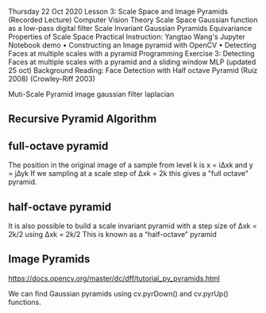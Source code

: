 Thursday 22 Oct 2020  Lesson 3:  Scale Space and Image Pyramids (Recorded Lecture) 
Computer Vision Theory
Scale Space
Gaussian function as a low-pass digital filter
Scale Invariant Gaussian  Pyramids
Equivariance Properties of Scale Space
Practical Instruction:  Yangtao Wang's Jupyter Notebook demo
           • Constructing an Image pyramid with OpenCV
           • Detecting Faces at multiple scales with a pyramid
Programming Exercise 3:  Detecting Faces at multiple scales with a pyramid and a sliding window MLP (updated 25 oct)
Background Reading:  Face Detection with Half octave Pyramid (Ruiz 2008)  (Crowley-Riff 2003)


Muti-Scale
Pyramid image
gaussian filter
laplacian


##  Recursive Pyramid Algorithm

## full-octave pyramid
The position in the original image of a sample from level k is  x = i∆xk and y = j∆yk  If we sampling at a scale step of ∆xk = 2k  this gives a  "full octave" pyramid.
## half-octave pyramid
It is also possible to build a scale invariant pyramid with a step size of  ∆xk = 2k/2  using ∆xk  = 2k/2   This is known as a “half-octave” pyramid

## Image Pyramids
https://docs.opencv.org/master/dc/dff/tutorial_py_pyramids.html

We can find Gaussian pyramids using cv.pyrDown() and cv.pyrUp() functions.